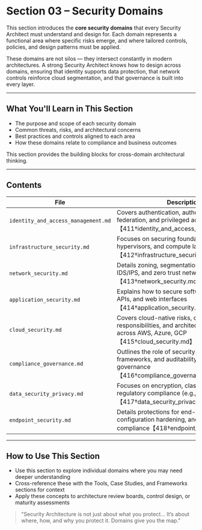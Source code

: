 # Section 03 – Security Domains

This section introduces the **core security domains** that every Security Architect must understand and design for. Each domain represents a functional area where specific risks emerge, and where tailored controls, policies, and design patterns must be applied.

These domains are not silos — they intersect constantly in modern architectures. A strong Security Architect knows how to design across domains, ensuring that identity supports data protection, that network controls reinforce cloud segmentation, and that governance is built into every layer.

---

## What You'll Learn in This Section
- The purpose and scope of each security domain
- Common threats, risks, and architectural concerns
- Best practices and controls aligned to each area
- How these domains relate to compliance and business outcomes

This section provides the building blocks for cross-domain architectural thinking.

---

## Contents

| File | Description |
|------|-------------|
| `identity_and_access_management.md` | Covers authentication, authorization, federation, and privileged access【411†identity_and_access_management.md】 |
| `infrastructure_security.md` | Focuses on securing foundational systems, hypervisors, and compute layers【412†infrastructure_security.md】 |
| `network_security.md` | Details zoning, segmentation, firewalls, IDS/IPS, and zero trust network design【413†network_security.md】 |
| `application_security.md` | Explains how to secure software design, SDLC, APIs, and web interfaces【414†application_security.md】 |
| `cloud_security.md` | Covers cloud-native risks, control responsibilities, and architecture patterns across AWS, Azure, GCP【415†cloud_security.md】 |
| `compliance_governance.md` | Outlines the role of security policy, control frameworks, and auditability in architectural governance【416†compliance_governance.md】 |
| `data_security_privacy.md` | Focuses on encryption, classification, DLP, and regulatory compliance (e.g., GDPR)【417†data_security_privacy.md】 |
| `endpoint_security.md` | Details protections for end-user devices, EDR, configuration hardening, and endpoint compliance【418†endpoint_security.md】 |

---

## How to Use This Section
- Use this section to explore individual domains where you may need deeper understanding
- Cross-reference these with the Tools, Case Studies, and Frameworks sections for context
- Apply these concepts to architecture review boards, control design, or maturity assessments

> "Security Architecture is not just about what you protect... It’s about where, how, and why you protect it. Domains give you the map."